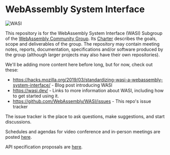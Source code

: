 # WebAssembly System Interface

![WASI](WASI.png)

This repository is for the WebAssembly System Interface (WASI) Subgroup of the
[WebAssembly Community Group]. Its [Charter] describes the goals, scope and
deliverables of the group. The repository may contain meeting notes, reports,
documentation, specifications and/or software produced by the group (although
larger projects may also have their own repositories).

[WebAssembly Community Group]: https://www.w3.org/community/webassembly/
[Charter]: Charter.md

We'll be adding more content here before long, but for now, check out these:
 - https://hacks.mozilla.org/2019/03/standardizing-wasi-a-webassembly-system-interface/ - Blog post introducing WASI
 - https://wasi.dev/ - Links to more information about WASI, including
   how to get started using it.
 - https://github.com/WebAssembly/WASI/issues - This repo's issue tracker

The issue tracker is the place to ask questions, make suggestions, and start
discussions.

Schedules and agendas for video conference and in-person meetings are posted
[here](meetings/README.md).

API specification proposals are [here](phases/README.md).
